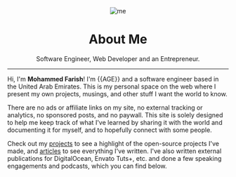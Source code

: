 <div align="center">
    <img src="/assets/seoimage.jpg" alt="me" />
    <!-- <img src="https://avatars.githubusercontent.com/u/62788088?v=4" alt="me" /> -->
</div>

# <center>About Me</center>

<center>
Software Engineer, Web Developer and an Entrepreneur.
</center>

---

Hi, I'm **Mohammed Farish**! I'm {{AGE}} and a software engineer based in the United Arab Emirates. This is my personal space on the web where I present my own projects, musings, and other stuff I want the world to know.

There are no ads or affiliate links on my site, no external tracking or analytics, no sponsored posts, and no paywall. This site is solely designed to help me keep track of what I've learned by sharing it with the world and documenting it for myself, and to hopefully connect with some people.

Check out my [projects](/projects) to see a highlight of the open-source projects I've made, and [articles](/articles) to see everything I've written. I've also written external publications for DigitalOcean, Envato Tuts+, etc. and done a few speaking engagements and podcasts, which you can find below.
